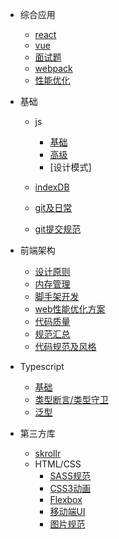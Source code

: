 - 综合应用
  * [react](框架综合应用/react.md)
  * [vue](框架综合应用/vue.md)
  * [面试题](框架综合应用面试题.md)
  * [webpack](框架综合应用/工程化工具.md)
  * [性能优化](框架综合应用/性能优化.md)

- 基础
  - js
    - [基础](basic/js基础.md)
    - [高级](basic/js高级.md)
    - [设计模式]
  
  - [indexDB](basic/indexedDB基本使用.md)
  - [git及日常](basic/git等日常操作.md)
  - [git提交规范](规范/git提交规范以及仓库规范.md)

- 前端架构
  - [设计原则](architect/如何设计vue、react组件.md)
  - [内存管理](architect/前端内存管理.md)
  - [脚手架开发](architect/最详细脚手架入门（一）：脚手架原理及快速入门.md)
  - [web性能优化方案](architect/web全链路性能优化.md)
  - [代码质量](architect/代码质量.md)
  - [规范汇总](规范/前端项目规范汇总.md)
  - [代码规范及风格](规范/代码规范及风格工具.md)
  
- Typescript
  - [基础](typescript/typescript基础知识讲解.md)
  - [类型断言/类型守卫](typescript/类型断言、类型守卫、自定义守卫是什么.md)
  - [泛型](typescript/泛型.md)

  
- 第三方库
    - [skrollr](第三方/skrollr使用.md)
  - HTML/CSS
    - [SASS规范](规范/SASS规范.md)
    - [CSS3动画](basic/html-css/CSS3.md)
    - [Flexbox](basic/html-css/Flexbox.md)
    - [移动端UI](basic/html-css/移动端UI开发.md)
    - [图片规范](basic/html-css/前端图片规范.md)

